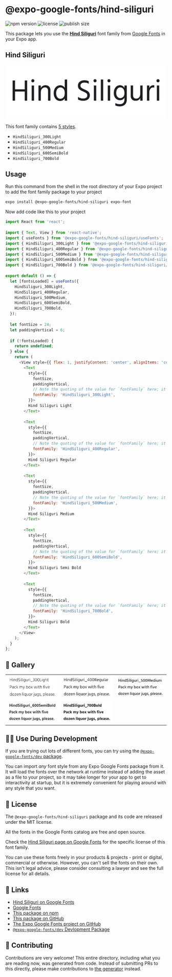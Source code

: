 # @expo-google-fonts/hind-siliguri

![npm version](https://flat.badgen.net/npm/v/@expo-google-fonts/hind-siliguri)
![license](https://flat.badgen.net/github/license/expo/google-fonts)
![publish size](https://flat.badgen.net/packagephobia/install/@expo-google-fonts/hind-siliguri)

This package lets you use the [**Hind Siliguri**](https://fonts.google.com/specimen/Hind+Siliguri) font family from [Google Fonts](https://fonts.google.com/) in your Expo app.

## Hind Siliguri

![Hind Siliguri](./font-family.png)

This font family contains [5 styles](#-gallery).

- `HindSiliguri_300Light`
- `HindSiliguri_400Regular`
- `HindSiliguri_500Medium`
- `HindSiliguri_600SemiBold`
- `HindSiliguri_700Bold`

## Usage

Run this command from the shell in the root directory of your Expo project to add the font family package to your project
```sh
expo install @expo-google-fonts/hind-siliguri expo-font
```

Now add code like this to your project
```js
import React from 'react';

import { Text, View } from 'react-native';
import { useFonts } from '@expo-google-fonts/hind-siliguri/useFonts';
import { HindSiliguri_300Light } from '@expo-google-fonts/hind-siliguri/300Light';
import { HindSiliguri_400Regular } from '@expo-google-fonts/hind-siliguri/400Regular';
import { HindSiliguri_500Medium } from '@expo-google-fonts/hind-siliguri/500Medium';
import { HindSiliguri_600SemiBold } from '@expo-google-fonts/hind-siliguri/600SemiBold';
import { HindSiliguri_700Bold } from '@expo-google-fonts/hind-siliguri/700Bold';

export default () => {
  let [fontsLoaded] = useFonts({
    HindSiliguri_300Light,
    HindSiliguri_400Regular,
    HindSiliguri_500Medium,
    HindSiliguri_600SemiBold,
    HindSiliguri_700Bold,
  });

  let fontSize = 24;
  let paddingVertical = 6;

  if (!fontsLoaded) {
    return undefined;
  } else {
    return (
      <View style={{ flex: 1, justifyContent: 'center', alignItems: 'center' }}>
        <Text
          style={{
            fontSize,
            paddingVertical,
            // Note the quoting of the value for `fontFamily` here; it expects a string!
            fontFamily: 'HindSiliguri_300Light',
          }}>
          Hind Siliguri Light
        </Text>

        <Text
          style={{
            fontSize,
            paddingVertical,
            // Note the quoting of the value for `fontFamily` here; it expects a string!
            fontFamily: 'HindSiliguri_400Regular',
          }}>
          Hind Siliguri Regular
        </Text>

        <Text
          style={{
            fontSize,
            paddingVertical,
            // Note the quoting of the value for `fontFamily` here; it expects a string!
            fontFamily: 'HindSiliguri_500Medium',
          }}>
          Hind Siliguri Medium
        </Text>

        <Text
          style={{
            fontSize,
            paddingVertical,
            // Note the quoting of the value for `fontFamily` here; it expects a string!
            fontFamily: 'HindSiliguri_600SemiBold',
          }}>
          Hind Siliguri Semi Bold
        </Text>

        <Text
          style={{
            fontSize,
            paddingVertical,
            // Note the quoting of the value for `fontFamily` here; it expects a string!
            fontFamily: 'HindSiliguri_700Bold',
          }}>
          Hind Siliguri Bold
        </Text>
      </View>
    );
  }
};

```

## 🔡 Gallery


||||
|-|-|-|
|![HindSiliguri_300Light](./HindSiliguri_300Light.ttf.png)|![HindSiliguri_400Regular](./HindSiliguri_400Regular.ttf.png)|![HindSiliguri_500Medium](./HindSiliguri_500Medium.ttf.png)||
|![HindSiliguri_600SemiBold](./HindSiliguri_600SemiBold.ttf.png)|![HindSiliguri_700Bold](./HindSiliguri_700Bold.ttf.png)|||


## 👩‍💻 Use During Development

If you are trying out lots of different fonts, you can try using the [`@expo-google-fonts/dev` package](https://github.com/expo/google-fonts/tree/master/font-packages/dev#readme).

You can import *any* font style from any Expo Google Fonts package from it. It will load the fonts
over the network at runtime instead of adding the asset as a file to your project, so it may take longer
for your app to get to interactivity at startup, but it is extremely convenient
for playing around with any style that you want.

## 📖 License

The `@expo-google-fonts/hind-siliguri` package and its code are released under the MIT license.

All the fonts in the Google Fonts catalog are free and open source.

Check the [Hind Siliguri page on Google Fonts](https://fonts.google.com/specimen/Hind+Siliguri) for the specific license of this font family.

You can use these fonts freely in your products & projects - print or digital, commercial or otherwise. However, you can't sell the fonts on their own. This isn't legal advice, please consider consulting a lawyer and see the full license for all details.

## 🔗 Links

- [Hind Siliguri on Google Fonts](https://fonts.google.com/specimen/Hind+Siliguri)
- [Google Fonts](https://fonts.google.com/)
- [This package on npm](https://www.npmjs.com/package/@expo-google-fonts/hind-siliguri)
- [This package on GitHub](https://github.com/expo/google-fonts/tree/master/font-packages/hind-siliguri)
- [The Expo Google Fonts project on GitHub](https://github.com/expo/google-fonts)
- [`@expo-google-fonts/dev` Devlopment Package](https://github.com/expo/google-fonts/tree/master/font-packages/dev)

## 🤝 Contributing

Contributions are very welcome! This entire directory, including what you are reading now, was generated from code. Instead of submitting PRs to this directly, please make contributions to [the generator](https://github.com/expo/google-fonts/tree/master/packages/generator) instead.
